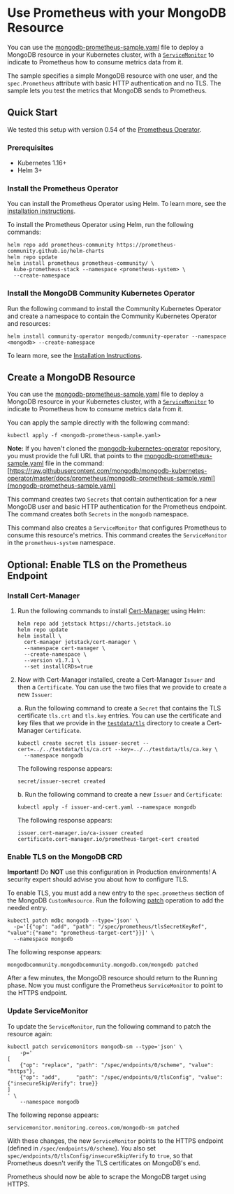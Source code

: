 # Use Prometheus with your MongoDB Resource

 You can use the [mongodb-prometheus-sample.yaml](mongodb-prometheus-sample.yaml) file to 
 deploy a MongoDB resource in your Kubernetes cluster, with a
[`ServiceMonitor`](https://github.com/prometheus-operator/prometheus-operator/blob/main/Documentation/user-guides/getting-started.md#related-resources)
to indicate to Prometheus how to consume metrics data from 
it.

The sample specifies a simple MongoDB resource with one user,
and the `spec.Prometheus` attribute with basic HTTP 
authentication and no TLS. The sample lets you test
the metrics that MongoDB sends to Prometheus.

## Quick Start

We tested this setup with version 0.54 of the [Prometheus
Operator](https://github.com/prometheus-operator/prometheus-operator).

### Prerequisites

* Kubernetes 1.16+
* Helm 3+

### Install the Prometheus Operator

You can install the Prometheus Operator using Helm. To learn 
more, see the [installation instructions](https://github.com/prometheus-community/helm-charts/tree/main/charts/kube-prometheus-stack#kube-prometheus-stack).

To install the Prometheus Operator using Helm, run the 
following commands:

``` shell
helm repo add prometheus-community https://prometheus-community.github.io/helm-charts
helm repo update
helm install prometheus prometheus-community/ \   
  kube-prometheus-stack --namespace <prometheus-system> \   
  --create-namespace
```

### Install the MongoDB Community Kubernetes Operator

Run the following command to install the Community Kubernetes 
Operator and create a namespace to contain the Community 
Kubernetes Operator and resources:

``` shell
helm install community-operator mongodb/community-operator --namespace <mongodb> --create-namespace
```

To learn more, see the [Installation Instructions](/docs/install-upgrade.md#operator-in-same-namespace-as-resources).

## Create a MongoDB Resource

 You can use the [mongodb-prometheus-sample.yaml](mongodb-prometheus-sample.yaml) file to 
 deploy a MongoDB resource in your Kubernetes cluster, with a
[`ServiceMonitor`](https://github.com/prometheus-operator/prometheus-operator/blob/main/Documentation/user-guides/getting-started.md#related-resources)
to indicate to Prometheus how to consume metrics data from 
it.

You can apply the sample directly with the following command:

``` shell
kubectl apply -f <mongodb-prometheus-sample.yaml>
```

**Note:** If you haven't cloned the 
[mongodb-kubernetes-operator](/mongodb-kubernetes-operator) 
repository, you must provide the full URL that points to the 
[mongodb-prometheus-sample.yaml](mongodb-prometheus-sample.yaml) file in the command:
[https://raw.githubusercontent.com/mongodb/mongodb-kubernetes-operator/master/docs/prometheus/mongodb-prometheus-sample.yaml](mongodb-prometheus-sample.yaml)

This command creates two `Secrets` that contain authentication 
for a new MongoDB user and basic HTTP authentication for the 
Prometheus endpoint. The command creates both `Secrets` in the 
`mongodb` namespace.

This command also creates a `ServiceMonitor` that configures 
Prometheus to consume this resource's metrics. This command 
creates the `ServiceMonitor` in the `prometheus-system`
namespace.

## Optional: Enable TLS on the Prometheus Endpoint

### Install Cert-Manager

1. Run the following commands to install
   [Cert-Manager](https://cert-manager.io/) using Helm:

   ``` shell
   helm repo add jetstack https://charts.jetstack.io
   helm repo update
   helm install \
     cert-manager jetstack/cert-manager \
     --namespace cert-manager \
     --create-namespace \
     --version v1.7.1 \
     --set installCRDs=true
   ```

2. Now with Cert-Manager installed, create a Cert-Manager 
   `Issuer` and then a `Certificate`. You can use the two files 
   that we provide to create a new `Issuer`:

   a. Run the following command to create a `Secret` that 
      contains the TLS certificate `tls.crt` and `tls.key` 
      entries. You can use the certificate and key files that 
      we provide in the [`testdata/tls`](/testdata/tls) directory to create a Cert-Manager `Certificate`.

      ``` shell
      kubectl create secret tls issuer-secret --cert=../../testdata/tls/ca.crt --key=../../testdata/tls/ca.key \
        --namespace mongodb
      ```

      The following response appears:

      ``` shell
      secret/issuer-secret created
      ```

   b. Run the following command to create a new `Issuer` and 
      `Certificate`:

      ``` shell
      kubectl apply -f issuer-and-cert.yaml --namespace mongodb
      ```
      The following response appears:

      ``` shell
      issuer.cert-manager.io/ca-issuer created
      certificate.cert-manager.io/prometheus-target-cert created
      ```

### Enable TLS on the MongoDB CRD

**Important!** Do **NOT** use this configuration in Production 
environments! A security expert should advise you about how to 
configure TLS.

To enable TLS, you must add a new entry to the
`spec.prometheus` section of the MongoDB `CustomResource`. Run 
the following [patch](https://kubernetes.io/docs/tasks/manage-kubernetes-objects/update-api-object-kubectl-patch/)
operation to add the needed entry.

``` shell
kubectl patch mdbc mongodb --type='json' \
  -p='[{"op": "add", "path": "/spec/prometheus/tlsSecretKeyRef", "value":{"name": "prometheus-target-cert"}}]' \
  --namespace mongodb
```

The following response appears:

``` shell
mongodbcommunity.mongodbcommunity.mongodb.com/mongodb patched
```

After a few minutes, the MongoDB resource should return to the 
Running phase. Now you must configure the Prometheus 
`ServiceMonitor` to point to the HTTPS endpoint.

### Update ServiceMonitor

To update the `ServiceMonitor`, run the following command to 
patch the resource again:

``` shell
kubectl patch servicemonitors mongodb-sm --type='json' \
    -p='
[
    {"op": "replace", "path": "/spec/endpoints/0/scheme", "value": "https"},
    {"op": "add",     "path": "/spec/endpoints/0/tlsConfig", "value": {"insecureSkipVerify": true}}
]
' \
    --namespace mongodb
```

The following reponse appears:

``` shell
servicemonitor.monitoring.coreos.com/mongodb-sm patched
```

With these changes, the new `ServiceMonitor` points to the HTTPS
endpoint (defined in `/spec/endpoints/0/scheme`). You also 
set `spec/endpoints/0/tlsConfig/insecureSkipVerify` to `true`, 
so that Prometheus doesn't verify the TLS certificates on 
MongoDB's end.

Prometheus should now be able to scrape the MongoDB target 
using HTTPS.
